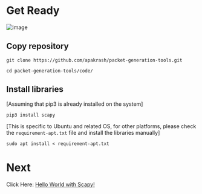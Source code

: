# Get Ready

![image](https://user-images.githubusercontent.com/17419002/172033117-42cd563c-4e17-4b1a-8af1-eacfa0446814.png)


## Copy repository
```
git clone https://github.com/apakrash/packet-generation-tools.git
```
```
cd packet-generation-tools/code/
```

## Install libraries
[Assuming that pip3 is already installed on the system]

```
pip3 install scapy
```

[This is specific to Ubuntu and related OS, for other platforms, please check the `requirement-apt.txt` file and install the libraries manually]

```
sudo apt install < requirement-apt.txt
```



# Next
Click Here: [Hello World with Scapy!](02-hello-world-sr-functions.md)
